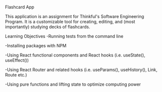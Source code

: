 Flashcard App


This application is an assignment for Thinkful's Software Engineering Program. It is a customizable tool for creating, editing, and (most importantly) studying decks of flashcards.

Learning Objectives
-Running tests from the command line

-Installing packages with NPM

-Using React functional components and React hooks (i.e. useState(), useEffect())

-Using React Router and related hooks (i.e. useParams(), useHistory(), Link, Route etc.)

-Using pure functions and lifting state to optimize computing power

